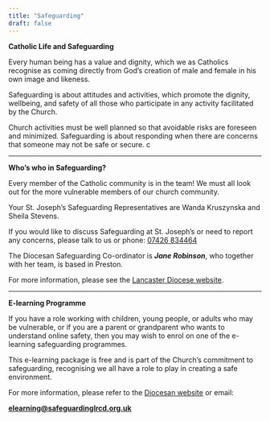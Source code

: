 ```yaml
---
title: "Safeguarding"
draft: false
---
```

**Catholic Life and Safeguarding**

Every human being has a value and dignity, which we as Catholics recognise as coming directly from God’s creation of male and female in his own image and likeness.

Safeguarding is about attitudes and activities, which promote the dignity, wellbeing, and safety of all those who participate in any activity facilitated by the Church.

Church activities must be well planned so that avoidable risks are foreseen and minimized. Safeguarding is about responding when there are concerns that someone may not be safe or secure. c

---

**Who’s who in Safeguarding?**

Every member of the Catholic community is in the team! We must all look out for the more vulnerable members of our church community.

Your St. Joseph’s Safeguarding Representatives are Wanda Kruszynska and Sheila Stevens.

If you would like to discuss Safeguarding at St. Joseph’s or need to report any concerns, please talk to us or phone: [07426 834464](tel:07426834464)

The Diocesan Safeguarding Co-ordinator is ***Jane Robinson***, who together with her team, is based in Preston.

For more information, please see the [Lancaster Diocese website](https://www.lancasterdiocese.org.uk).

---

**E-learning Programme**

If you have a role working with children, young people, or adults who may be vulnerable, or if you are a parent or grandparent who wants to understand online safety, then you may wish to enrol on one of the e-learning safeguarding programmes.

This e-learning package is free and is part of the Church’s commitment to safeguarding, recognising we all have a role to play in creating a safe environment.

For more information, please refer to the [Diocesan website](https://www.lancasterdiocese.org.uk) or email:

**[elearning@safeguardinglrcd.org.uk](mailto:elearning@safeguardinglrcd.org.uk)**